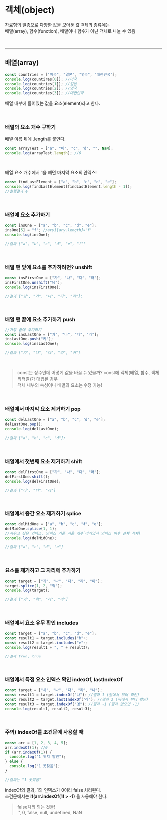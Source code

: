 # 객체(object)

자료형의 일종으로 다양한 값을 모아둔 값
객체의 종류에는  
배열(array), 함수(function), 배열이나 함수가 아닌 객체로 나눌 수 있음

<br/>

---

## 배열(array)

```javascript
const countries = ["미국", "일본", "영국", "대한민국"];
console.log(countires[0]); //미국
console.log(countries[1]); //일본
console.log(countries[2]); //영국
console.log(countries[3]); //대한민국
```

배열 내부에 들어있는 값을 요소(element)라고 한다.

<br/>

### 배열의 요소 개수 구하기

배열 이름 뒤에 .length를 붙인다.

```javascript
const arrayTest = ["a", "비", "c", "d", "", NaN];
console.log(arrayTest.length); //6
```

<br/>

배열 요소 개수에서 1을 빼면 마지막 요소의 인덱스!

```javascript
const findLastElement = ["a", "b", "c", "d", "e"];
console.log(findLastElement[findLastElement.length - 1]);
//실행결과 e
```

<br/>

### 배열에 요소 추가하기

```javascript
const insOne = ["a", "b", "c", "d", "e"];
insOne[5] = "f"; //ary1[ary.length]='f'
console.log(insOne);

//결과 ["a", "b", "c", "d", "e", "f"]
```

<br/>

### 배열 맨 앞에 요소를 추가하려면? **unshift**

```javascript
const insFirstOne = ["가", "나", "다", "라"];
insFirstOne.unshift("냥");
console.log(insFirstOne);

//결과 ["냥", "가", "나", "다", "라"];
```

<br/>

### 배열 맨 끝에 요소 추가하기 **push**

```javascript
//가장 끝에 추가하기
const insLastOne = ["가", "나", "다", "라"];
insLastOne.push("캬");
console.log(insLastOne);

//결과 ["가", "나", "다", "라", "캬"]
```

<br/>

> const는 상수인데 어떻게 값을 바꿀 수 있을까?
> const에 객체(배열, 함수, 객체 리터럴)가 대입된 경우  
> 객체 내부의 속성이나 배열의 요소는 수정 가능!

<br/>

### 배열에서 마지막 요소 제거하기 **pop**

```javascript
const delLastOne = ["a", "b", "c", "d", "e"];
delLastOne.pop();
console.log(delLastOne);

//결과 ["a", "b", "c", "d"];
```

<br/>

### 배열에서 첫번째 요소 제거하기 **shift**

```javascript
const delFirstOne = ["가", "나", "다", "라"];
delFirstOne.shift();
console.log(delFirstOne);

//결과 ["나", "다", "라"]
```

<br/>

### 배열에서 중간 요소 제거하기 **splice**

```javascript
const delMidOne = ["a", "b", "c", "d", "e"];
delMidOne.splice(1, 1);
//지우고 싶은 인덱스, 인덱스 기준 지울 개수(미기입시 인덱스 이후 전체 삭제)
console.log(delMidOne);

//결과 ["a", "c", "d", "e"]
```

<br/>

### 요소를 제거하고 그 자리에 추가하기

```javascript
const target = ["가", "나", "다", "라", "마"];
target.splice(1, 2, "헉");
console.log(target);

//결과 ["가", "헉", "라", "마"]
```

<br/>

### 배열에서 요소 유무 확인 **includes**

```javascript
const target = ["a", "b", "c", "d", "e"];
const result1 = target.includes("b");
const result2 = target.includes("e");
console.log(result1 + ", " + result2);

//결과 trun, true
```

<br/>

### 배열에서 특정 요소 인덱스 확인 **indexOf, lastIndexOf**

```javascript
const target = ["차", "나", "다", "라", "나"];
const result1 = target.indexOf("나"); //결과 1 (앞에서 부터 확인)
const result2 = target.lastIndexOf("라"); //결과 3 (뒤에서 부터 확인)
const result3 = target.indexOf("엥"); //결과 -1 (결과 없으면 -1)
console.log(result1, result2, result3);
```

<br/>

### 주의) IndexOf를 조건문에 사용할 때!

```javascript
const arr = [1, 2, 3, 4, 5];
arr.indexOf(1); //0
if (arr.indexOf(1)) {
  console.log("1 위치 발견");
} else {
  console.log("1 못찾음");
}

//결과는 "1 못찾음"
```

indexOf의 결과, 1의 인덱스가 0이라 false 처리된다.  
조건문에서는 **if(arr.indexOf(1) > -1)** 을 사용해야 한다.

> false처리 되는 것들!  
> '', 0, false, null, undefined, NaN
